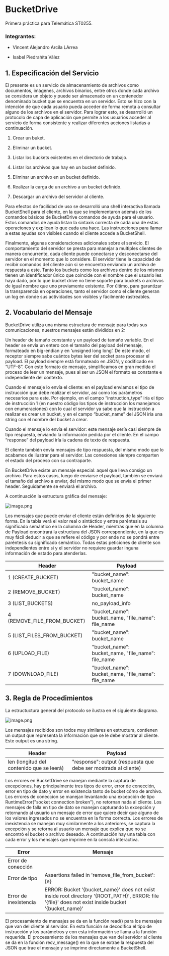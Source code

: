 # BucketDrive

Primera práctica para Telemática ST0255.

### Integrantes:

- Vincent Alejandro Arcila LArrea

- Isabel Piedrahíta Vález

## 1. Especificación del Servicio

El presente es un servicio de almacenamiento de archivos como documentos, imágenes, archivos binarios, entre otros donde cada archivo se considera un objeto y puede ser almacenado en un contenedor denominado bucket que se encuentra en un servidor. Esto se hizo con la intención de que cada usuario pueda acceder de forma remota a consultar alguno de los archivos en el servidor. Para lograr esto, se desarrolló un protocolo de capa de aplicación que permite a los usuarios acceder al servicio de forma consistente y realizar diferentes acciones listadas a continuación.

1. Crear un buket.

2. Eliminar un bucket.

3. Listar los buckets existentes en el directorio de trabajo.

4. Listar los archivos que hay en un bucket definido.

5. Eliminar un archivo en un bucket definido.

6. Realizar la carga de un archivo a un bucket definido.

7. Descargar un archivo del servidor al cliente.


Para efectos de facilidad de uso se desarrolló una shell interactiva llamada BucketShell para el cliente, en la que se implementaron además de los comandos básicos de BucketDrive comandos de ayuda para el usuario. Estos comandos de ayuda listan la sintaxis correcta de cada una de estas operaciones y explican lo que cada una hace. Las instrucciones para llamar a estas ayudas son visibles cuando el cliente accede a BucketShell.

Finalmente, algunas consideraciones adicionales sobre el servicio. El comportamiento del servidor se presta para manejar a multiples clientes de manera concurrente, cada cliente puede conectarse y desconectarse del servidor en el momento que lo considere. El servidor tiene la capacidad de recibir comandos del cliente aún si se encuentra enviando un archivo de respuesta a este. Tanto los buckets como los archivos dentro de los mismos tienen un identificador único que coincide con el nombre que el usuario les haya dado, por lo que bucket drive no tiene soporte para buckets o archivos de igual nombre que uno previamente existente. Por último, para garantizar la transparencia en operaciones, tanto el servidor como el cliente generan un log en donde sus actividades son visibles y fácilmente rastreables.


## 2. Vocabulario del Mensaje

BucketDrive utiliza una misma estructura de mensaje para todas sus comunicaciones; nuestros mensajes están divididos en 2: 

Un header de tamaño constante y un payload de tamaño variable. En el header se envía un entero con el tamaño del payload del mensaje, formateado en big-endian y en ‘unsigned long long’. De este modo, el receptor siempre sabe cuántos bytes leer del socket para procesar el payload.
El payload siempre está  formateado en JSON, y codificado en “UTF-8”. Con este formato de mensaje, simplificamos en gran medida el proceso de leer un mensaje, pues al ser un JSON el formato es constante e independiente del contexto. 

Cuando el mensaje lo envía el cliente: en el payload enviamos el tipo de instrucción que debe realizar el servidor, así como los parámetros necesarios para  este. Por ejemplo, en el campo “instruction_type” iría el tipo de instrucción 1 (en nuestro código los tipos de instrucción los manejamos con enumeraciones) con lo cual el servidor ya sabe que la instrucción a realizar es crear un bucket, y en el campo “bucket_name” del JSON iría una string con el nombre del bucket a crear.

Cuando el mensaje lo envía el servidor: este mensaje sería casi siempre de tipo respuesta, enviando la información pedida por el cliente. En el campo “response” del payload iría la cadena de texto de respuesta.

El cliente también envía mensajes de tipo respuesta, del mismo modo que lo acabamos de ilustrar para el servidor. Las conexiones siempre comparten el estado del proceso con su contraparte.

En BucketDrive existe un mensaje especial: aquel que lleva consigo un archivo. Para estos casos, luego de enviarse el payload, también se enviará el tamaño del archivo a enviar, del mismo modo que se envía el primer header. Seguidamente se enviará el archivo.

A continuación la estructura gráfica del mensaje:

![image.png](attachment:830500f5-1819-497d-8fad-dd614cec4897.png)

Los mensajes que puede enviar el cliente están definidos de la siguiente forma. En la tabla verá el valor real o sintáctico y entre paréntesis su significado semántico en la columna de Header, mientras que en la columna de Payload encontrará la estructura del JSON correspondiente, en la que es muy fácil deducir a que se refiere el código y por ende no se pondrá entre paréntesis su significado semántico. Todas estas peticiones de cliente son independientes entre si y el servidor no requiere guardar inguna información de estado para atenderlas.

| Header | Payload   |
|------|------|
|   1 (CREATE_BUCKET) | "bucket_name": bucket_name |
|   2 (REMOVE_BUCKET)| "bucket_name": bucket_name |
|   3 (LIST_BUCKETS) | no_payload_info |
|   4 (REMOVE_FILE_FROM_BUCKET) | "bucket_name": bucket_name, "file_name": file_name |
|   5 (LIST_FILES_FROM_BUCKET) | "bucket_name": bucket_name |
|   6 (UPLOAD_FILE) | "bucket_name": bucket_name, "file_name": file_name |
|   7 (DOWNLOAD_FILE) | "bucket_name": bucket_name, "file_name": file_name |


## 3. Regla de Procedimientos

La estructuctura general del protocolo se ilustra en el siguiente diagrama.


![image.png](attachment:24517085-3093-4f08-8858-50de56d28f16.png)


Los mensajes recibidos son todos muy similares en estructura, contienen un output que representa la información que se le debe mostrar al cliente. Este output es una string.

| Header | Payload   |
|------|------|
| len (longitud del contenido que se leerá) | "response": output (respuesta que debe ser mostrada al cliente) |

Los errores en BucketDrive se manejan mediante la captura de excepciones, hay principalmente tres tipos de error, error de conección, error en tipo de dato y error en existencia tanto de bucket cómo de archivo. Los errores de coneccion se manejan levantando una excepción de tipo RuntimeError("socket connection broken"), no retornan nada al cliente. Los mensajes de falla en tipo de dato se manejan capturando la excepción y retornando al usuario un mensaje de error que quiere decir que alguno de los valores ingresados no se encuentra en la forma correcta. Los errores de inexistencia se manejan muy similarmente a los anteriores, se captura la excepción y se retorna al usuario un mensaje que explica que no se encontró el bucket o archivo deseado. A continuación hay una tabla con cada error y los mensajes que imprime en la consola interactiva.

| Error | Mensaje   |
|------|------|
| Error de conección |  |
| Error de tipo | Assertions failed in 'remove_file_from_bucket': {e} |
| Error de inexistencia | ERROR: Bucket '{bucket_name}' does not exist inside root directory '{ROOT_PATH}', ERROR: file '{file}' does not exist inside bucket '{bucket_name}' |

El procesamiento de mensajes se da en la función read() para los mensajes que van del cliente al servidor. En esta función se decodifica el tipo de instrucción y los parámetros y con esta información se llama a la función requerida. El procesamiento de los mensajes que van del servidor al cliente se da en la función recv_message() en la que se extrae la respuesta del JSON que trae el mensaje y se imprime directamente a BucketShell.
